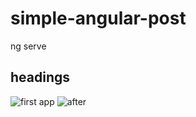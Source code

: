 # simple-angular-post

ng serve

## headings
![first app](https://user-images.githubusercontent.com/40884275/58609036-6d61a600-8263-11e9-80a3-6ecfb7df6293.jpg)
![after](https://user-images.githubusercontent.com/40884275/58609104-a26df880-8263-11e9-89e4-912aa5f45eca.jpg)

